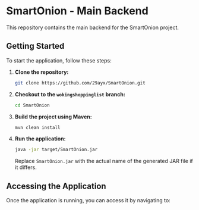 # SmartOnion - Main Backend

This repository contains the main backend for the SmartOnion project.

## Getting Started

To start the application, follow these steps:

1. **Clone the repository:**
    ```sh
    git clone https://github.com/29ayx/SmartOnion.git
    ```

2. **Checkout to the `wokingshoppinglist` branch:**
    ```sh
    cd SmartOnion
    ```

3. **Build the project using Maven:**
    ```sh
    mvn clean install
    ```

4. **Run the application:**
    ```sh
    java -jar target/SmartOnion.jar
    ```

    Replace `SmartOnion.jar` with the actual name of the generated JAR file if it differs.

## Accessing the Application

Once the application is running, you can access it by navigating to:

